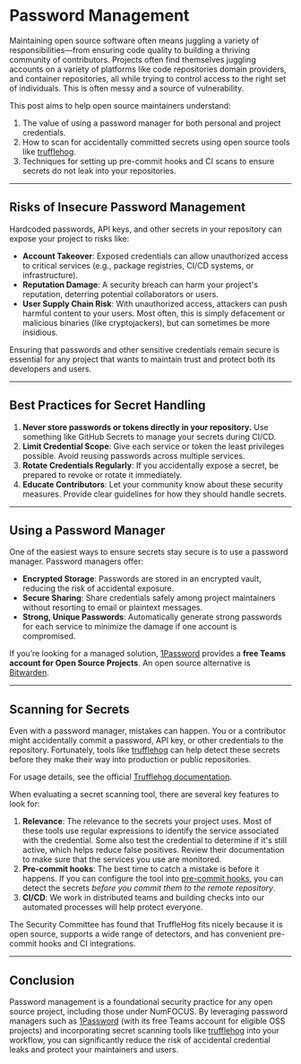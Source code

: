 # Password Management

Maintaining open source software often means juggling a variety of responsibilities—from ensuring code quality to building a thriving community of contributors. Projects often find themselves juggling accounts on a variety of platforms like code repositories domain providers, and container repositories, all while trying to control access to the right set of individuals. This is often messy and a source of vulnerability.

This post aims to help open source maintainers understand:

1. The value of using a password manager for both personal and project credentials.
2. How to scan for accidentally committed secrets using open source tools like [trufflehog](https://github.com/trufflesecurity/trufflehog).
3. Techniques for setting up pre-commit hooks and CI scans to ensure secrets do not leak into your repositories.

---

## Risks of Insecure Password Management

Hardcoded passwords, API keys, and other secrets in your repository can expose your project to risks like:

- **Account Takeover**: Exposed credentials can allow unauthorized access to critical services (e.g., package registries, CI/CD systems, or infrastructure).  
- **Reputation Damage**: A security breach can harm your project's reputation, deterring potential collaborators or users.
- **User Supply Chain Risk**: With unauthorized access, attackers can push harmful content to your users. Most often, this is simply defacement or malicious binaries (like cryptojackers), but can sometimes be more insidious.

Ensuring that passwords and other sensitive credentials remain secure is essential for any project that wants to maintain trust and protect both its developers and users.

---

## Best Practices for Secret Handling

1. **Never store passwords or tokens directly in your repository.** Use something like GitHub Secrets to manage your secrets during CI/CD.
2. **Limit Credential Scope**: Give each service or token the least privileges possible. Avoid reusing passwords across multiple services.  
3. **Rotate Credentials Regularly**: If you accidentally expose a secret, be prepared to revoke or rotate it immediately.  
4. **Educate Contributors**: Let your community know about these security measures. Provide clear guidelines for how they should handle secrets.

---

## Using a Password Manager

One of the easiest ways to ensure secrets stay secure is to use a password manager. Password managers offer:

- **Encrypted Storage**: Passwords are stored in an encrypted vault, reducing the risk of accidental exposure.  
- **Secure Sharing**: Share credentials safely among project maintainers without resorting to email or plaintext messages.  
- **Strong, Unique Passwords**: Automatically generate strong passwords for each service to minimize the damage if one account is compromised.

If you’re looking for a managed solution, [1Password](https://github.com/1Password/for-open-source) provides a **free Teams account for Open Source Projects**. An open source alternative is [Bitwarden](https://github.com/bitwarden/).

---

## Scanning for Secrets

Even with a password manager, mistakes can happen. You or a contributor might accidentally commit a password, API key, or other credentials to the repository. Fortunately, tools like [trufflehog](https://github.com/trufflesecurity/trufflehog) can help detect these secrets before they make their way into production or public repositories.

For usage details, see the official [Trufflehog documentation](https://github.com/trufflesecurity/trufflehog).  

When evaluating a secret scanning tool, there are several key features to look for:

1. **Relevance**: The relevance to the secrets your project uses. Most of these tools use regular expressions to identify the service associated with the credential. Some also test the credential to determine if it's still active, which helps reduce false positives. Review their documentation to make sure that the services you use are monitored.
2. **Pre-commit hooks**: The best time to catch a mistake is before it happens. If you can configure the tool into [pre-commit hooks](https://pre-commit.com/), you can detect the secrets _before you commit them to the remote repository_.
3. **CI/CD**: We work in distributed teams and building checks into our automated processes will help protect everyone.

The Security Committee has found that TruffleHog fits nicely because it is open source, supports a wide range of detectors, and has convenient pre-commit hooks and CI integrations.

---

## Conclusion

Password management is a foundational security practice for any open source project, including those under NumFOCUS. By leveraging password managers such as [1Password](https://github.com/1Password/for-open-source) (with its free Teams account for eligible OSS projects) and incorporating secret scanning tools like [trufflehog](https://github.com/trufflesecurity/trufflehog) into your workflow, you can significantly reduce the risk of accidental credential leaks and protect your maintainers and users.

